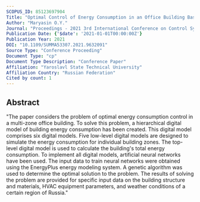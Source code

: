 ```yaml
---
SCOPUS_ID: 85123697904
Title: "Optimal Control of Energy Consumption in an Office Building Based on a Hierarchical Digital Model"
Author: "Maryasin O.Y."
Journal: "Proceedings - 2021 3rd International Conference on Control Systems, Mathematical Modeling, Automation and Energy Efficiency, SUMMA 2021"
Publication Date: {'$date': '2021-01-01T00:00:00Z'}
Publication Year: 2021
DOI: "10.1109/SUMMA53307.2021.9632091"
Source Type: "Conference Proceeding"
Document Type: "cp"
Document Type Description: "Conference Paper"
Affiliation: "Yaroslavl State Technical University"
Affiliation Country: "Russian Federation"
Cited by count: 1
---
```


## Abstract
"The paper considers the problem of optimal energy consumption control in a multi-zone office building. To solve this problem, a hierarchical digital model of building energy consumption has been created. This digital model comprises six digital models. Five low-level digital models are designed to simulate the energy consumption for individual building zones. The top-level digital model is used to calculate the building's total energy consumption. To implement all digital models, artificial neural networks have been used. The input data to train neural networks were obtained using the EnergyPlus energy modeling system. A genetic algorithm was used to determine the optimal solution to the problem. The results of solving the problem are provided for specific input data on the building structure and materials, HVAC equipment parameters, and weather conditions of a certain region of Russia."
